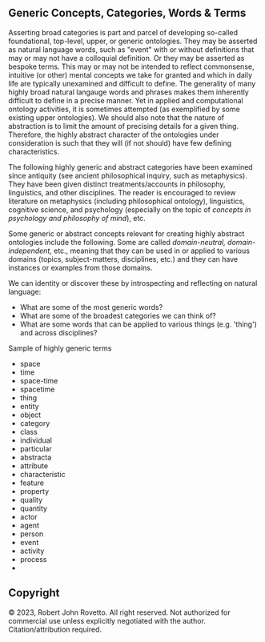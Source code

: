 ## Generic Concepts, Categories, Words & Terms
Asserting broad categories is part and parcel of developing so-called foundational, top-level, upper, or generic ontologies. They may be asserted as natural language words, such as "event" with or without definitions that may or may not have a colloquial definition. Or they may be asserted as bespoke terms. This may or may not be intended to reflect commonsense, intuitive (or other)  mental concepts we take for granted and which in daily life are typically unexamined and difficult to define. The generality of many highly broad natural langauge words and phrases makes them inherently difficult to define in a precise manner. Yet in applied and computational ontology activities, it is sometimes attempted (as exemplified by some existing upper ontologies). We should also note that the nature of abstraction is to limit the amount of precising details for a given thing. Therefore, the highly abstract character of the ontologies under consideration is such that they will (if not should) have few defining characteristics. 

The following highly generic and abstract categories have been examined since antiquity (see ancient philosophical inquiry, such as metaphysics). They have been given distinct treatments/accounts in philosophy, linguistics, and other disciplines. The reader is encouraged to review literature on metaphysics (including philosophical ontology), linguistics, cognitive science, and psychology (especially on the topic of _concepts in psychology and philosophy of mind_), etc.

Some generic or abstract concepts relevant for creating highly abstract ontologies include the following. Some are called _domain-neutral, domain-independent_, etc., meaning that they can be used in or applied to various domains (topics, subject-matters, disciplines, etc.) and they can have instances or examples from those domains.

We can identity or discover these by introspecting and reflecting on natural language:
* What are some of the most generic words?
* What are some of the broadest categories we can think of?
* What are some words that can be applied to various things (e.g. 'thing') and across disciplines?

Sample of highly generic terms
* space
* time
* space-time
* spacetime
* thing
* entity
* object
* category
* class
* individual
* particular
* abstracta
* attribute
* characteristic
* feature
* property
* quality
* quantity
* actor
* agent
* person
* event
* activity
* process
* 

## Copyright
© 2023, Robert John Rovetto. All right reserved. Not authorized for commercial use unless explicitly negotiated with the author. Citation/attribution required.
